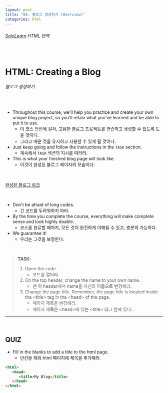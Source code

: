 ```yaml
---
layout: post
title: "04. 블로그 생성하기 (Overview)"
categories: html
---
```


###### [SoloLearn](https://www.sololearn.com/) HTML 번역

<br>

# HTML: Creating a Blog

###### 블로그 생성하기

<br>

- Throughout this course, we'll help you practice and create your own unique blog project, so you'll retain what you've learned and be able to put it to use.
  - 이 코스 전반에 걸쳐, 고유한 블로그 프로젝트를 연습하고 생성할 수 있도록 도울 것이다.
  - 그리고 배운 것을 유지하고 사용할 수 있게 될 것이다.
- Just keep going and follow the instructions in the `TASK` section.
  - 계속해서 `TASK` 섹션의 지시를 따라라.
- This is what your finished blog page will look like.
  - 이것이 완성된 블로그 페이지의 모습이다.

<br>

[완성된 블로그 링크](https://code.sololearn.com/1144/#html)

<br>

- Don't be afraid of long codes.
  - 긴 코드를 두려워하지 마라.
- By the time you complete the course, everything will make complete sense and look highly doable.
  - 코스를 완료할 때까지, 모든 것이 완전하게 이해될 수 있고, 충분히 가능하다.
- We guarantee it!
  - 우리는 그것을 보장한다.

<br>

> **TASK:**
>
> 1. Open the code.
>    - 코드를 열어라.
> 2. On the top header, change the name to your own name.
>    - 맨 위 header에서 name을 자신의 이름으로 변경해라.
> 3. Change the page title. Remember, the page title is located inside the \<title> tag in the \<head> of the page.
>    - 페이지 제목을 변경해라.
>    - 페이지 제목은 \<head>에 있는 \<title> 태그 안에 있다.

------

<br>

## QUIZ

- Fill in the blanks to add a title to the html page.
  - 빈칸을 채워 html 페이지에 제목을 추가해라.

```html
<html>
   <head>
      <title>My Blog</title>
   </head>
</html>
```

<br>